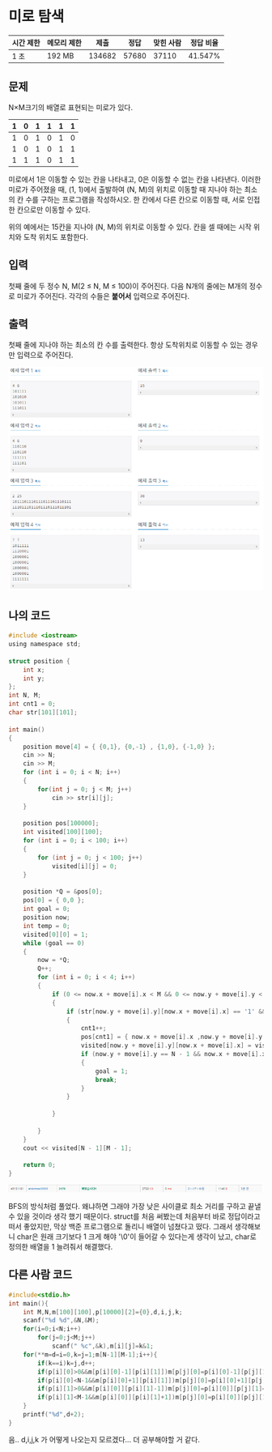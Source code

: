 # 미로 탐색

| 시간 제한 | 메모리 제한 | 제출     | 정답    | 맞힌 사람 | 정답 비율   |
| ----- | ------ | ------ | ----- | ----- | ------- |
| 1 초   | 192 MB | 134682 | 57680 | 37110 | 41.547% |

## 문제

N×M크기의 배열로 표현되는 미로가 있다.

| 1   | 0   | 1   | 1   | 1   | 1   |
| --- | --- | --- | --- | --- | --- |
| 1   | 0   | 1   | 0   | 1   | 0   |
| 1   | 0   | 1   | 0   | 1   | 1   |
| 1   | 1   | 1   | 0   | 1   | 1   |

미로에서 1은 이동할 수 있는 칸을 나타내고, 0은 이동할 수 없는 칸을 나타낸다. 이러한 미로가 주어졌을 때, (1, 1)에서 출발하여 (N, M)의 위치로 이동할 때 지나야 하는 최소의 칸 수를 구하는 프로그램을 작성하시오. 한 칸에서 다른 칸으로 이동할 때, 서로 인접한 칸으로만 이동할 수 있다.

위의 예에서는 15칸을 지나야 (N, M)의 위치로 이동할 수 있다. 칸을 셀 때에는 시작 위치와 도착 위치도 포함한다.

## 입력

첫째 줄에 두 정수 N, M(2 ≤ N, M ≤ 100)이 주어진다. 다음 N개의 줄에는 M개의 정수로 미로가 주어진다. 각각의 수들은 **붙어서** 입력으로 주어진다.

## 출력

첫째 줄에 지나야 하는 최소의 칸 수를 출력한다. 항상 도착위치로 이동할 수 있는 경우만 입력으로 주어진다.

![](C++_20220914_백준2178_미로%20탐색assets/2022-09-14-23-28-35-image.png)

## 나의 코드

```c
#include <iostream>
using namespace std;

struct position {
    int x;
    int y;
};
int N, M;
int cnt1 = 0;
char str[101][101];

int main()
{
    position move[4] = { {0,1}, {0,-1} , {1,0}, {-1,0} };
    cin >> N;
    cin >> M;
    for (int i = 0; i < N; i++)
    {
        for(int j = 0; j < M; j++)
            cin >> str[i][j];
    }

    position pos[100000];
    int visited[100][100];
    for (int i = 0; i < 100; i++)
    {
        for (int j = 0; j < 100; j++)
            visited[i][j] = 0;
    }

    position *Q = &pos[0];
    pos[0] = { 0,0 };
    int goal = 0;
    position now;
    int temp = 0;
    visited[0][0] = 1;
    while (goal == 0)
    {
        now = *Q;
        Q++;
        for (int i = 0; i < 4; i++)
        {
            if (0 <= now.x + move[i].x < M && 0 <= now.y + move[i].y < N)
            {
                if (str[now.y + move[i].y][now.x + move[i].x] == '1' && visited[now.y + move[i].y][now.x + move[i].x] ==0)
                {
                    cnt1++;
                    pos[cnt1] = { now.x + move[i].x ,now.y + move[i].y };
                    visited[now.y + move[i].y][now.x + move[i].x] = visited[now.y][now.x] + 1;
                    if (now.y + move[i].y == N - 1 && now.x + move[i].x == M - 1)
                    {
                        goal = 1;
                        break;
                    }
                }

            }

        }
    }
    cout << visited[N - 1][M - 1];

    return 0;
}
```

![](C++_20220914_백준2178_미로%20탐색assets/2022-09-14-23-29-26-image.png)

BFS의 방식처럼 풀었다.  왜냐하면 그래야 가장 낮은 사이클로 최소 거리를 구하고 끝낼 수 있을 것이라 생각 했기 때문이다. struct를 처음 써봤는데 처음부터 바로 정답이라고 떠서 좋았지만, 막상 백준 프로그램으로 돌리니 배열이 넘쳤다고 떴다. 그래서 생각해보니 char은 원래 크기보다 1 크게 해야 '\0'이 들어갈 수 있다는게 생각이 났고, char로 정의한 배열을 1 늘려줘서 해결했다.

## 다른 사람 코드

```c
#include<stdio.h>
int main(){
    int M,N,m[100][100],p[10000][2]={0},d,i,j,k;
    scanf("%d %d",&N,&M);
    for(i=0;i<N;i++)
        for(j=0;j<M;j++)
            scanf(" %c",&k),m[i][j]=k&1;
    for(**m=d=i=0,k=j=1;m[N-1][M-1];i++){
        if(k==i)k=j,d++;
        if(p[i][0]>0&&m[p[i][0]-1][p[i][1]])m[p[j][0]=p[i][0]-1][p[j][1]=p[i][1]]=0,j++;
        if(p[i][0]<N-1&&m[p[i][0]+1][p[i][1]])m[p[j][0]=p[i][0]+1][p[j][1]=p[i][1]]=0,j++;
        if(p[i][1]>0&&m[p[i][0]][p[i][1]-1])m[p[j][0]=p[i][0]][p[j][1]=p[i][1]-1]=0,j++;
        if(p[i][1]<M-1&&m[p[i][0]][p[i][1]+1])m[p[j][0]=p[i][0]][p[j][1]=p[i][1]+1]=0,j++;
    }
    printf("%d",d+2);
}
```

음.. d,i,j,k 가 어떻게 나오는지 모르겠다... 더 공부해야할 거 같다.
